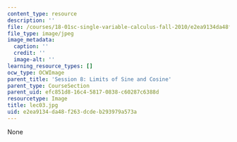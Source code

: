 ```yaml
---
content_type: resource
description: ''
file: /courses/18-01sc-single-variable-calculus-fall-2010/e2ea9134da48f263dcdeb293979a573a_lec03.jpg
file_type: image/jpeg
image_metadata:
  caption: ''
  credit: ''
  image-alt: ''
learning_resource_types: []
ocw_type: OCWImage
parent_title: 'Session 8: Limits of Sine and Cosine'
parent_type: CourseSection
parent_uid: efc851d8-16c4-5817-0838-c60287c6388d
resourcetype: Image
title: lec03.jpg
uid: e2ea9134-da48-f263-dcde-b293979a573a
---
```

None

